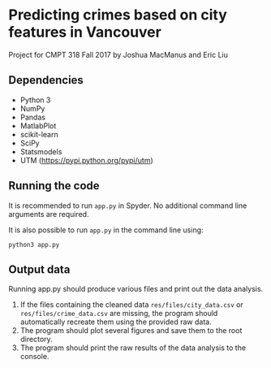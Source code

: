 # Predicting crimes based on city features in Vancouver
Project for CMPT 318 Fall 2017
by Joshua MacManus and Eric Liu

## Dependencies

* Python 3
* NumPy
* Pandas
* MatlabPlot
* scikit-learn
* SciPy
* Statsmodels
* UTM (https://pypi.python.org/pypi/utm)

## Running the code

It is recommended to run `app.py` in Spyder. No additional command line arguments are required. 

It is also possible to run `app.py` in the command line using:

```
python3 app.py
```

## Output data
Running app.py should produce various files and print out the data analysis.
1. If the files containing the cleaned data `res/files/city_data.csv` or `res/files/crime_data.csv` are missing, the program should automatically recreate them using the provided raw data.
2. The program should plot several figures and save them to the root directory.
3. The program should print the raw results of the data analysis to the console. 
